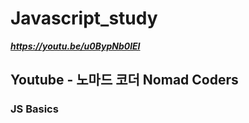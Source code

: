 # Javascript_study
***https://youtu.be/u0BypNb0lEI***
## Youtube - 노마드 코더 Nomad Coders
### JS Basics
